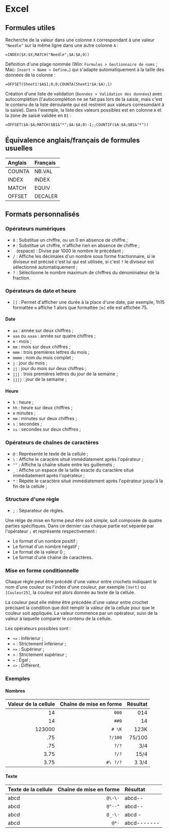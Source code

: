 
Excel
=====

Formules utiles
---------------

  Recherche de la valeur dans une colonne `X` correspondant à une valeur 
`"Needle"` sur la même ligne dans une autre colonne `A`  :

    =INDEX($X:$X;MATCH("Needle";$A:$A;0))

  Définition d'une plage nommée (Win: `Formules > Gestionnaire de noms`  ; Mac:
`Insert > Name > Define…`) qui s'adapte automatiquement à la taille des données
de la colonne  :

    =OFFSET(Sheet1!$A$1;0;0;COUNTA(Sheet1!$A:$A);1)

  Création d'une liste de validation (`Données > Validation des données`) avec
autocomplétion (l'autocomplétion ne se fait pas lors de la saisie, mais c'est le
contenu de la liste déroulante qui est restreint aux valeurs corresondant à la
saisie). Dans l'exemple, la liste des valeurs possibles est en colonne `A` et la
zone de saisié validée en `B1`  :

    =OFFSET($A:$A;MATCH($B1&"*";$A:$A;0)-1;;COUNTIF($A:$A;$B1&"*"))


Équivalence anglais/français de formules usuelles
-------------------------------------------------

   Anglais       | Français             
 :---------------|:---------------
  COUNTA         | NB.VAL              
  INDEX          | INDEX              
  MATCH          | EQUIV              
  OFFSET         | DECALER    
                 


Formats personnalisés
---------------------

### Opérateurs numériques

 - `0` : Substitue un chiffre, ou un 0 en absence de chiffre ;
 - `#` : Substitue un chiffre, n'affiche rien en absence de chiffre ;
 - ` ` (espace) : Divise par 1000 le nombre le précédant ;
 - `/` : Affiche les décimales d'un nombre sous forme fractionnaire, si le 
	diviseur est précisé c'est lui qui est utilisée, si c'est `?` le diviseur
	est sélectionné automatiquement ;
 - `?` : Sélectionne le nombre maximum de chiffres du dénominateur
	de la fraction.


### Opérateurs de date et heure

 - `[]` : Permet d'afficher une durée à la place d'une date, par
	exemple, 1h15 formattée `m` affiche 1 alors que formattée `[m]` elle est
	affichée 75.

#### Date 

 - `aa` : année sur deux chiffres ;
 - `aaa` ou `aaaa` : année sur quatre chiffres ;
 - `m` : mois ;
 - `mm` : mois sur deux chiffres ;
 - `mmm` : trois premières lettres du mois ;
 - `mmmm` : nom du mois complet ;
 - `j` : jour du mois ;
 - `jj` : jour du mois sur deux chiffres ;
 - `jjj` : trois premières lettres du jour de la semaine ;
 - `jjjj` : jour de la semaine ;

#### Heure
 
 - `h` : heure ;
 - `hh` : heure sur deux chiffres ;
 - `m` minutes ;
 - `mm` : minutes sur deux chiffres ;
 - `s` : secondes ;
 - `ss` : secondes sur deux chiffres ;


### Opérateurs de chaînes de caractères

 - `@` : Représente le texte de la cellule ;
 - `\` : Affiche le caracère situé immédiatement après l'opérateur ;
 - `""` : Affiche la chaîne située entre les guillemets ;
 - `_` : Affiche un espace de la taille exacte du caractère situé immédiatement 
	après l'opérateur ;
 - `*` : Répète le caractère situé immédiatement après l'opérateur jusqu'à la
	fin de la cellule ;
 


### Structure d'une règle

 - `;` : Séparateur de règles.

  Une rèlge de mise en forme peut être soit simple, soit composée de quatre 
parties spécifiques. Dans ce dernier cas chaque partie est séparée par 
l'opérateur `;` et représente respectivement :

 - Le format d'un nombre positif ;
 - Le format d'un nombre négatif ;
 - Le format de la valeur 0 ;
 - Le format d'une chaîne de caractères.


### Mise en forme conditionnelle

  Chaque règle peut être précédé d'une valeur entre crochets indiquant le nom
d'une couleur ou l'index d'une couleur, par exemple `[Vert]` ou `[Couleur25]`,
la couleur est alors donnée au texte de la cellule. 

  La couleur peut elle même être précédée d'une valeur entre crochet précisant
la condition que doit remplir la valeur de la cellule pour que le couleur soit
appliquée. La valeur commence par un opérateur, suivi de la valeur à laquelle
comparer le contenu de la cellule.

  Les opérateurs possibles sont :
 
 - `<=` : Inférierur ;
 - `<` : Strictement inférierur ;
 - `>=` : Supérieur ;
 - `>` : Strictement supérieur ;
 - `=` : Égal ;
 - `<>` : Différent.
 
### Exemples

#### Nombres

  Valeur de la cellule | Chaîne de mise en forme | Résultat
 ---------------------:|------------------------:|------------:
  14                   |                   `000` |         014
  14                   |                   `##0` |          14
  123000               |                  `# \K` |        123K
  .75                  |                 `?/100` |      75/100
  .75                  |                   `?/?` |         3/4
  3.75                 |                   `?/?` |        15/4
  3.75                 |                `#\ ?/?` |       3 3/4

#### Texte

  Texte de la cellule  | Chaîne de mise en forme | Résultat
 :---------------------|------------------------:|:------------
  abcd                 |                 `@\-\-` | abcd--
  abcd                 |                 `@"--"` | abcd--
  abcd                 |                 `@_-\-` | abcd -
  abcd                 |                   `@*-` | abcd-------


 
<!--stackedit_data:
eyJoaXN0b3J5IjpbLTE4NDM2ODU3ODUsLTExNjA1OTIyNjldfQ
==
-->